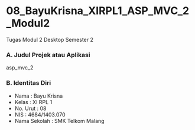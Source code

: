 # 08_BayuKrisna_XIRPL1_ASP_MVC_2_Modul2
Tugas Modul 2 Desktop Semester 2

### A. Judul Projek atau Aplikasi
asp_mvc_2

### B. Identitas Diri
- Nama          : Bayu Krisna
- Kelas         : XI RPL 1
- No. Urut      : 08
- NIS           : 4684/1403.070
- Nama Sekolah  : SMK Telkom Malang
